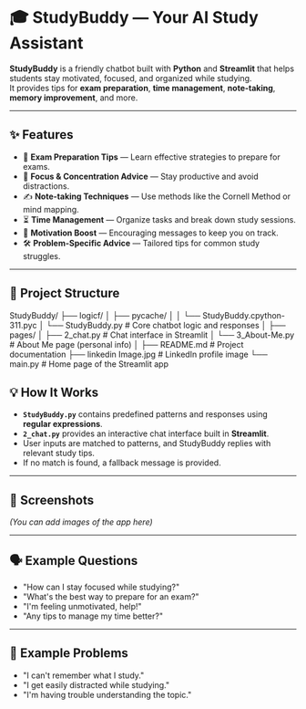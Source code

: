 # 🎓 StudyBuddy — Your AI Study Assistant

**StudyBuddy** is a friendly chatbot built with **Python** and **Streamlit** that helps students stay motivated, focused, and organized while studying.  
It provides tips for **exam preparation**, **time management**, **note-taking**, **memory improvement**, and more.  

---

## ✨ Features
- 📅 **Exam Preparation Tips** — Learn effective strategies to prepare for exams.
- 🧠 **Focus & Concentration Advice** — Stay productive and avoid distractions.
- ✍️ **Note-taking Techniques** — Use methods like the Cornell Method or mind mapping.
- ⏳ **Time Management** — Organize tasks and break down study sessions.
- 💬 **Motivation Boost** — Encouraging messages to keep you on track.
- 🛠 **Problem-Specific Advice** — Tailored tips for common study struggles.

---

## 📂 Project Structure

StudyBuddy/
├── logicf/
│ ├── pycache/
│ │ └── StudyBuddy.cpython-311.pyc
│ └── StudyBuddy.py # Core chatbot logic and responses
│
├── pages/
│ ├── 2_chat.py # Chat interface in Streamlit
│ └── 3_About-Me.py # About Me page (personal info)
│
├── README.md # Project documentation
├── linkedin Image.jpg # LinkedIn profile image
└── main.py # Home page of the Streamlit app




## 💡 How It Works

- **`StudyBuddy.py`** contains predefined patterns and responses using **regular expressions**.
- **`2_chat.py`** provides an interactive chat interface built in **Streamlit**.
- User inputs are matched to patterns, and StudyBuddy replies with relevant study tips.
- If no match is found, a fallback message is provided.

---

## 📸 Screenshots
*(You can add images of the app here)*

---

## 🗣 Example Questions
- "How can I stay focused while studying?"
- "What's the best way to prepare for an exam?"
- "I'm feeling unmotivated, help!"
- "Any tips to manage my time better?"

---

## 💬 Example Problems
- "I can't remember what I study."
- "I get easily distracted while studying."
- "I'm having trouble understanding the topic."

